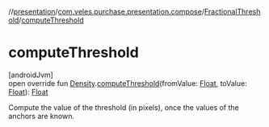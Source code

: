 //[presentation](../../../index.md)/[com.veles.purchase.presentation.compose](../index.md)/[FractionalThreshold](index.md)/[computeThreshold](compute-threshold.md)

# computeThreshold

[androidJvm]\
open override fun [Density](https://developer.android.com/reference/kotlin/androidx/compose/ui/unit/Density.html).[computeThreshold](compute-threshold.md)(fromValue: [Float](https://kotlinlang.org/api/latest/jvm/stdlib/kotlin/-float/index.html), toValue: [Float](https://kotlinlang.org/api/latest/jvm/stdlib/kotlin/-float/index.html)): [Float](https://kotlinlang.org/api/latest/jvm/stdlib/kotlin/-float/index.html)

Compute the value of the threshold (in pixels), once the values of the anchors are known.
